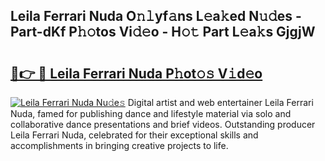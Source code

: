 ## Leila Ferrari Nuda O𝚗𝚕yf𝚊ns L𝚎a𝚔ed N𝚞𝚍es - Part-dKf P𝚑𝚘tos Vi𝚍𝚎o - H𝚘𝚝 Part L𝚎a𝚔s GjgjW

# <h2><a href="http://kf72cyb.oniu.top/?m=Leila+Ferrari+Nuda">🔗👉 🔴 Leila Ferrari Nuda P𝚑ot𝚘𝚜 V𝚒d𝚎o</a></h2>

[![Leila Ferrari Nuda Nu𝚍e𝚜](https://i.imgur.com/0qMVB7G.gif)](http://kf72cyb.oniu.top/?m=Leila+Ferrari+Nuda)
Digital artist and web entertainer Leila Ferrari Nuda, famed for publishing dance and lifestyle material via solo and collaborative dance presentations and brief videos. Outstanding producer Leila Ferrari Nuda, celebrated for their exceptional skills and accomplishments in bringing creative projects to life.  
